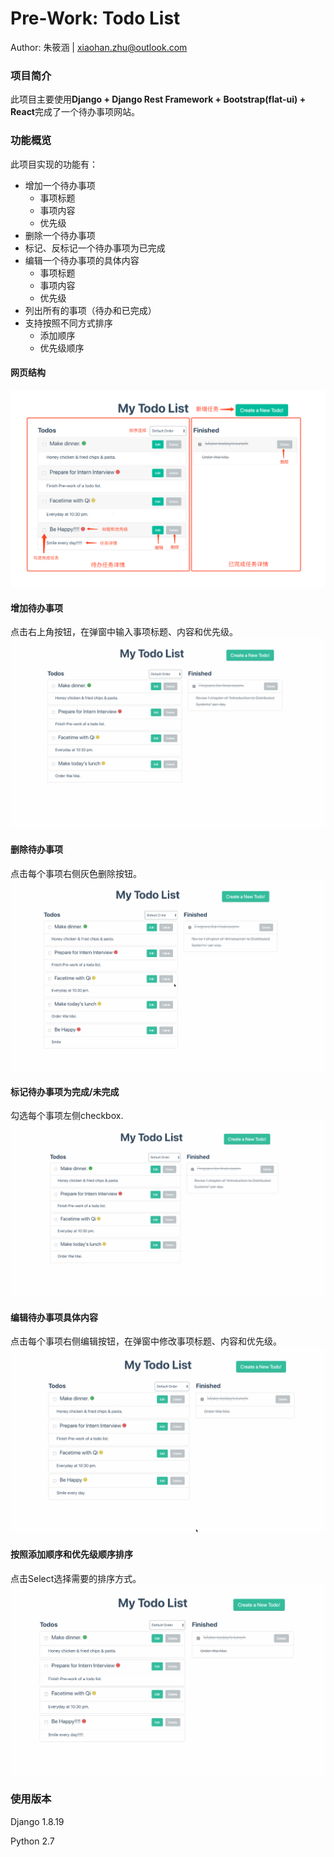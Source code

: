 # Pre-Work: Todo List

Author: 朱筱涵 | xiaohan.zhu@outlook.com

### 项目简介
此项目主要使用**Django + Django Rest Framework + Bootstrap(flat-ui) + React**完成了一个待办事项网站。

### 功能概览
此项目实现的功能有：

- 增加一个待办事项
  - 事项标题
  - 事项内容
  - 优先级
- 删除一个待办事项
- 标记、反标记一个待办事项为已完成
- 编辑一个待办事项的具体内容
  - 事项标题
  - 事项内容
  - 优先级
- 列出所有的事项（待办和已完成）
- 支持按照不同方式排序
  - 添加顺序
  - 优先级顺序

#### 网页结构
![](interface.jpg)

#### 增加待办事项
点击右上角按钮，在弹窗中输入事项标题、内容和优先级。
![](add.gif)

#### 删除待办事项
点击每个事项右侧灰色删除按钮。
![](deldete.gif)

#### 标记待办事项为完成/未完成
勾选每个事项左侧checkbox.
![](finish.gif)

#### 编辑待办事项具体内容
点击每个事项右侧编辑按钮，在弹窗中修改事项标题、内容和优先级。
![](edit.gif)

#### 按照添加顺序和优先级顺序排序
点击Select选择需要的排序方式。
![](order.gif)

### 使用版本
Django 1.8.19

Python 2.7
